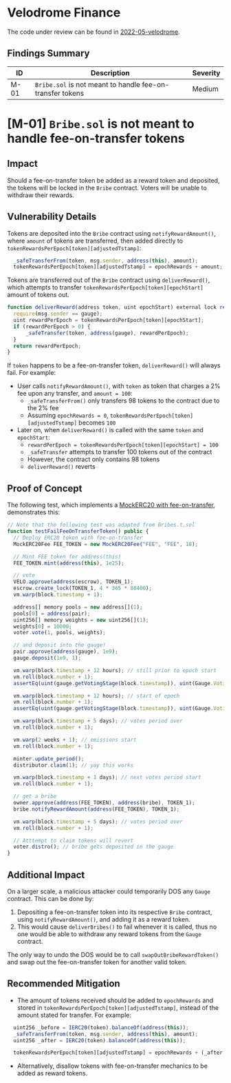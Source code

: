 # Velodrome Finance

The code under review can be found in [2022-05-velodrome](https://github.com/code-423n4/2022-05-velodrome).

## Findings Summary

| ID | Description | Severity |
| - | - | - |
| M-01 | `Bribe.sol` is not meant to handle fee-on-transfer tokens | Medium |

# [M-01] `Bribe.sol` is not meant to handle fee-on-transfer tokens

## Impact
Should a fee-on-transfer token be added as a reward token and deposited, the tokens will be locked in the `Bribe` contract. Voters will be unable to withdraw their rewards.

## Vulnerability Details
Tokens are deposited into the `Bribe` contract using `notifyRewardAmount()`, where `amount` of tokens are transferred, then added directly to `tokenRewardsPerEpoch[token][adjustedTstamp]`:
```js
  _safeTransferFrom(token, msg.sender, address(this), amount);
  tokenRewardsPerEpoch[token][adjustedTstamp] = epochRewards + amount;
```

Tokens are transferred out of the `Bribe` contract using `deliverReward()`, which attempts to transfer `tokenRewardsPerEpoch[token][epochStart]` amount of tokens out.
```js
function deliverReward(address token, uint epochStart) external lock returns (uint) {
  require(msg.sender == gauge);
  uint rewardPerEpoch = tokenRewardsPerEpoch[token][epochStart];
  if (rewardPerEpoch > 0) {
      _safeTransfer(token, address(gauge), rewardPerEpoch);
  }
  return rewardPerEpoch;
}
```

If `token` happens to be a fee-on-transfer token, `deliverReward()` will always fail. For example:
* User calls `notifyRewardAmount()`, with `token` as token that charges a 2% fee upon any transfer, and `amount = 100`:
  * `_safeTransferFrom()` only transfers 98 tokens to the contract due to the 2% fee
  * Assuming `epochRewards = 0`, `tokenRewardsPerEpoch[token][adjustedTstamp]` becomes `100`
* Later on, when `deliverReward()` is called with the same `token` and `epochStart`:
  * `rewardPerEpoch = tokenRewardsPerEpoch[token][epochStart] = 100`
  * `_safeTransfer` attempts to transfer 100 tokens out of the contract
  * However, the contract only contains 98 tokens
  * `deliverReward()` reverts

## Proof of Concept

The following test, which implements a [MockERC20 with fee-on-transfer](https://gist.github.com/MiloTruck/6fe0a13c4d08689b8be8a55b9b14e7e1), demonstrates this: 
```js
// Note that the following test was adapted from Bribes.t.sol
function testFailFeeOnTransferToken() public {
  // Deploy ERC20 token with fee-on-transfer
  MockERC20Fee FEE_TOKEN = new MockERC20Fee("FEE", "FEE", 18);

  // Mint FEE token for address(this)
  FEE_TOKEN.mint(address(this), 1e25);

  // vote
  VELO.approve(address(escrow), TOKEN_1);
  escrow.create_lock(TOKEN_1, 4 * 365 * 86400);
  vm.warp(block.timestamp + 1);

  address[] memory pools = new address[](1);
  pools[0] = address(pair);
  uint256[] memory weights = new uint256[](1);
  weights[0] = 10000;
  voter.vote(1, pools, weights);

  // and deposit into the gauge!
  pair.approve(address(gauge), 1e9);
  gauge.deposit(1e9, 1);

  vm.warp(block.timestamp + 12 hours); // still prior to epoch start
  vm.roll(block.number + 1);
  assertEq(uint(gauge.getVotingStage(block.timestamp)), uint(Gauge.VotingStage.BribesPhase));

  vm.warp(block.timestamp + 12 hours); // start of epoch
  vm.roll(block.number + 1);
  assertEq(uint(gauge.getVotingStage(block.timestamp)), uint(Gauge.VotingStage.VotesPhase));

  vm.warp(block.timestamp + 5 days); // votes period over
  vm.roll(block.number + 1);

  vm.warp(2 weeks + 1); // emissions start
  vm.roll(block.number + 1);

  minter.update_period();
  distributor.claim(1); // yay this works

  vm.warp(block.timestamp + 1 days); // next votes period start
  vm.roll(block.number + 1);

  // get a bribe
  owner.approve(address(FEE_TOKEN), address(bribe), TOKEN_1);
  bribe.notifyRewardAmount(address(FEE_TOKEN), TOKEN_1);

  vm.warp(block.timestamp + 5 days); // votes period over
  vm.roll(block.number + 1);

  // Atttempt to claim tokens will revert
  voter.distro(); // bribe gets deposited in the gauge
}
```

## Additional Impact
On a larger scale, a malicious attacker could temporarily DOS any `Gauge` contract. This can be done by:
1. Depositing a fee-on-transfer token into its respective `Bribe` contract, using `notifyRewardAmount()`, and adding it as a reward token.
2. This would cause `deliverBribes()` to fail whenever it is called, thus no one would be able to withdraw any reward tokens from the `Gauge` contract.

The only way to undo the DOS would be to call `swapOutBribeRewardToken()` and swap out the fee-on-transfer token for another valid token.

## Recommended Mitigation
* The amount of tokens received should be added to `epochRewards` and stored in `tokenRewardsPerEpoch[token][adjustedTstamp]`, instead of the amount stated for transfer. For example:
```js
  uint256 _before = IERC20(token).balanceOf(address(this));
  _safeTransferFrom(token, msg.sender, address(this), amount);
  uint256 _after = IERC20(token).balanceOf(address(this));

  tokenRewardsPerEpoch[token][adjustedTstamp] = epochRewards + (_after - _before);
```
* Alternatively, disallow tokens with fee-on-transfer mechanics to be added as reward tokens.